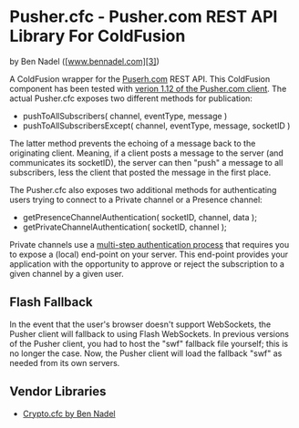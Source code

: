 
# Pusher.cfc - Pusher.com REST API Library For ColdFusion

by Ben Nadel 
([www.bennadel.com][3])

A ColdFusion wrapper for the [Puserh.com][5] REST API. This ColdFusion 
component has been tested with [verion 1.12 of the Pusher.com client][2]. 
The actual Pusher.cfc exposes two different methods for publication:

* pushToAllSubscribers( channel, eventType, message )
* pushToAllSubscribersExcept( channel, eventType, message, socketID )

The latter method prevents the echoing of a message back to the originating
client. Meaning, if a client posts a message to the server (and communicates
its socketID), the server can then "push" a message to all subscribers, less
the client that posted the message in the first place.

The Pusher.cfc also exposes two additional methods for authenticating users
trying to connect to a Private channel or a Presence channel:

* getPresenceChannelAuthentication( socketID, channel, data );
* getPrivateChannelAuthentication( socketID, channel );

Private channels use a [multi-step authentication process][4] that requires you
to expose a (local) end-point on your server. This end-point provides your 
application with the opportunity to approve or reject the subscription to a 
given channel by a given user.

## Flash Fallback

In the event that the user's browser doesn't support WebSockets, the Pusher 
client will fallback to using Flash WebSockets. In previous versions of the 
Pusher client, you had to host the "swf" fallback file yourself; this is no
longer the case. Now, the Pusher client will load the fallback "swf" as 
needed from its own servers.

## Vendor Libraries

* [Crypto.cfc by Ben Nadel][1]


[1]: https://github.com/bennadel/Crypto.cfc
[2]: http://js.pusher.com/1.12/pusher.min.js
[3]: http://www.bennadel.com
[4]: http://pusher.com/docs/authenticating_users
[5]: http://pusher.com